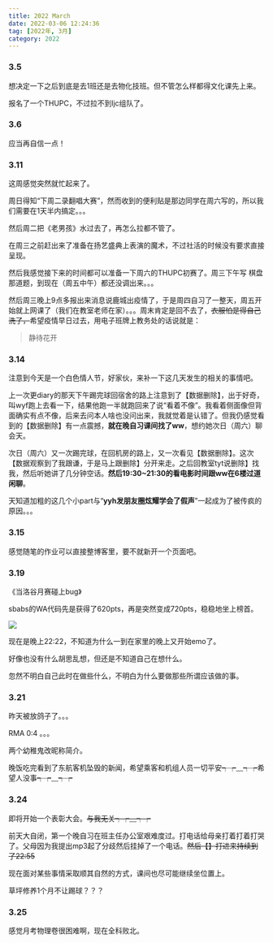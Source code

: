 ```yaml
---
title: 2022 March
date: 2022-03-06 12:24:36
tag: [2022年, 3月]
category: 2022
---
```


### 3.5

想决定一下之后到底是去1班还是去物化技班。但不管怎么样都得文化课先上来。

报名了一个THUPC，不过拉不到ljc组队了。

### 3.6

应当再自信一点！

### 3.11

这周感觉突然就忙起来了。

周日得知“下周二录翻唱大赛”，然而收到的便利贴是那边同学在周六写的，所以我们需要在1天半内搞定。。。

然后周二把《老男孩》水过去了，再怎么拉都不管了。

在周三之前赶出来了准备在扬艺盛典上表演的魔术，不过社活的时候没有要求直接呈现。

然后我感觉接下来的时间都可以准备一下周六的THUPC初赛了。周三下午写 棋盘 那道题，到现在（周五中午）都还没调出来。。。

然后周三晚上9点多报出来消息说鹿城出疫情了，于是周四自习了一整天，周五开始就上网课了（我们在教室老师在家）。。。周末肯定是回不去了，~~衣服怕是得自己洗了，~~希望疫情早日过去，用电子班牌上教务处的话说就是：

> 静待花开

### 3.14

注意到今天是一个白色情人节，好家伙，来补一下这几天发生的相关的事情吧。

上一次更diary的那天下午踢完球回宿舍的路上注意到了【数据删除】，出于好奇，叫wyf跑上去看一下，结果他跑一半就跑回来了说“看着不像”。我看着侧面像但背面确实有点不像，后来去问本人啥也没问出来，我就觉着是认错了。但我仍感觉看到的【数据删除】有一点震撼，**就在晚自习课间找了ww**，想约她次日（周六）聊会天。

次日（周六）又一次踢完球，在回机房的路上，又一次看见【数据删除】。这次【数据观察到了我跟谦，于是马上跟删除】分开来走。之后回教室tyt说删除】找我，然后听她讲了几分钟空话。**然后19:30~21:30的看电影时间跟ww在6楼过道闲聊**。

天知道加粗的这几个小part与“**yyh发朋友圈炫耀学会了假声**”一起成为了被传疯的原因。。。

### 3.15

感觉随笔的作业可以直接整博客里，要不就新开一个页面吧。

### 3.19

《当洛谷月赛碰上bug》

sbabs的WA代码先是获得了620pts，再是突然变成720pts，稳稳地坐上榜首。

![](/medias/image/abs.png)

现在是晚上22:22，不知道为什么一到在家里的晚上又开始emo了。

好像也没有什么胡思乱想，但还是不知道自己在想什么。

忽然不明白自己此时在做些什么，不明白为什么要做那些所谓应该做的事。

### 3.21

昨天被放鸽子了。。。

RMA 0:4 。。。

两个幼稚鬼改昵称简介。

晚饭吃完看到了东航客机坠毁的新闻，希望乘客和机组人员一切平安┭┮﹏┭┮希望人没事┭┮﹏┭┮

### 3.24

即将开始一个表彰大会。~~与我无关┭┮﹏┭┮~~

前天大自闭，第一个晚自习在班主任办公室艰难度过。打电话给母亲打着打着打哭了。父母因为我提出mp3起了分歧然后挂掉了一个电话。~~然后【】打进来持续到了22:55~~

现在面对某些事情采取顺其自然的方式，课间也尽可能继续坐位置上。

草坪修养1个月不让踢球？？？

### 3.25

感觉月考物理卷很困难啊，现在全科败北。
